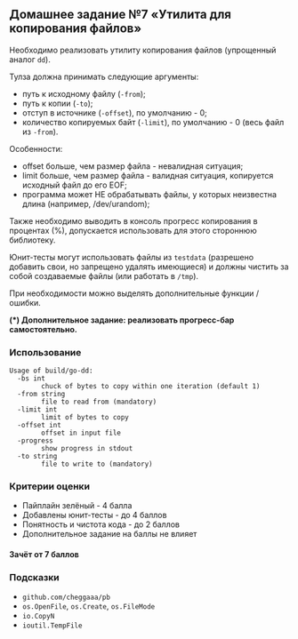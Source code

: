 ## Домашнее задание №7 «Утилита для копирования файлов»

Необходимо реализовать утилиту копирования файлов (упрощенный аналог `dd`).

Тулза должна принимать следующие аргументы:

-   путь к исходному файлу (`-from`);
-   путь к копии (`-to`);
-   отступ в источнике (`-offset`), по умолчанию - 0;
-   количество копируемых байт (`-limit`), по умолчанию - 0 (весь файл из `-from`).

Особенности:

-   offset больше, чем размер файла - невалидная ситуация;
-   limit больше, чем размер файла - валидная ситуация, копируется исходный файл до его EOF;
-   программа может НЕ обрабатывать файлы, у которых неизвестна длина (например, /dev/urandom);

Также необходимо выводить в консоль прогресс копирования в процентах (%),
допускается использовать для этого стороннюю библиотеку.

Юнит-тесты могут использовать файлы из `testdata` (разрешено добавить свои, но запрещено удалять имеющиеся)
и должны чистить за собой создаваемые файлы (или работать в `/tmp`).

При необходимости можно выделять дополнительные функции / ошибки.

**(\*) Дополнительное задание: реализовать прогресс-бар самостоятельно.**

### Использование

```
Usage of build/go-dd:
  -bs int
        chuck of bytes to copy within one iteration (default 1)
  -from string
        file to read from (mandatory)
  -limit int
        limit of bytes to copy
  -offset int
        offset in input file
  -progress
        show progress in stdout
  -to string
        file to write to (mandatory)
```

### Критерии оценки

-   Пайплайн зелёный - 4 балла
-   Добавлены юнит-тесты - до 4 баллов
-   Понятность и чистота кода - до 2 баллов
-   Дополнительное задание на баллы не влияет

#### Зачёт от 7 баллов

### Подсказки

-   `github.com/cheggaaa/pb`
-   `os.OpenFile`, `os.Create`, `os.FileMode`
-   `io.CopyN`
-   `ioutil.TempFile`

